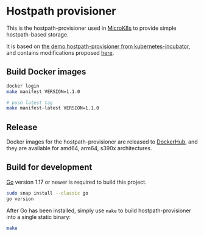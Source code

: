 # Hostpath provisioner

This is the hostpath-provisioner used in [MicroK8s](https://microk8s.io) to provide simple hostpath-based storage.

It is based on [the demo hostpath-provisioner from kubernetes-incubator](https://github.com/kubernetes-incubator/external-storage/tree/master/docs/demo/hostpath-provisioner), and contains modifications proposed [here](https://github.com/MaZderMind/hostpath-provisioner).


## Build Docker images

```bash
docker login
make manifest VERSION=1.1.0

# push latest tag
make manifest-latest VERSION=1.1.0
```

## Release

Docker images for the hostpath-provisioner are released to [DockerHub](https://hub.docker.com/r/cdkbot/hostpath-provisioner), and they are available for amd64, arm64, s390x architectures.

## Build for development

[Go](https://golang.org) version 1.17 or newer is required to build this project.

```bash
sudo snap install --classic go
go version
```

After Go has been installed, simply use `make` to build hostpath-provisioner into a single static binary:

```bash
make
```
